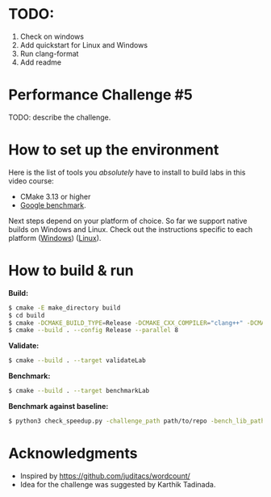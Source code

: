 # TODO:
1. Check on windows
2. Add quickstart for Linux and Windows
3. Run clang-format
4. Add readme



# Performance Challenge #5
TODO: describe the challenge.

# How to set up the environment

Here is the list of tools you *absolutely* have to install to build labs in this video course:
* CMake 3.13 or higher
* [Google benchmark](https://github.com/google/benchmark).

Next steps depend on your platform of choice. So far we support native builds on Windows and Linux. Check out the instructions specific to each platform ([Windows](QuickstartWindows.md)) ([Linux](QuickstartLinux.md)).

# How to build & run

**Build:**
```bash
$ cmake -E make_directory build
$ cd build
$ cmake -DCMAKE_BUILD_TYPE=Release -DCMAKE_CXX_COMPILER="clang++" -DCMAKE_C_COMPILER="clang" -G Ninja ..
$ cmake --build . --config Release --parallel 8
```

**Validate:**
```bash
$ cmake --build . --target validateLab
```

**Benchmark:**
```bash
$ cmake --build . --target benchmarkLab
```

**Benchmark against baseline:**
```bash
$ python3 check_speedup.py -challenge_path path/to/repo -bench_lib_path ~/workspace/benchmark/benchmark -num_runs 3
```

# Acknowledgments
- Inspired by https://github.com/juditacs/wordcount/
- Idea for the challenge was suggested by Karthik Tadinada.